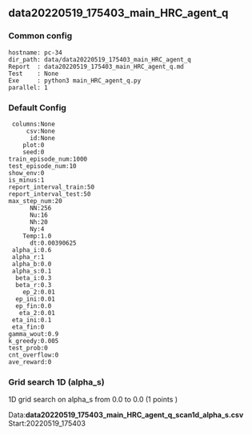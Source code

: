 ## data20220519_175403_main_HRC_agent_q
### Common config
```
hostname: pc-34
dir_path: data/data20220519_175403_main_HRC_agent_q
Report  : data20220519_175403_main_HRC_agent_q.md
Test    : None
Exe     : python3 main_HRC_agent_q.py 
parallel: 1
```
### Default Config
```
 columns:None
     csv:None
      id:None
    plot:0
    seed:0
train_episode_num:1000
test_episode_num:10
show_env:0
is_minus:1
report_interval_train:50
report_interval_test:50
max_step_num:20
      NN:256
      Nu:16
      Nh:20
      Ny:4
    Temp:1.0
      dt:0.00390625
 alpha_i:0.6
 alpha_r:1
 alpha_b:0.0
 alpha_s:0.1
  beta_i:0.3
  beta_r:0.3
    ep_2:0.01
  ep_ini:0.01
  ep_fin:0.0
   eta_2:0.01
 eta_ini:0.1
 eta_fin:0
gamma_wout:0.9
k_greedy:0.005
test_prob:0
cnt_overflow:0
ave_reward:0
```
### Grid search 1D (alpha_s) 
1D grid search on alpha_s from 0.0 to 0.0 (1 points )

Data:**data20220519_175403_main_HRC_agent_q_scan1d_alpha_s.csv**  
Start:20220519_175403  
